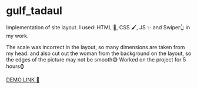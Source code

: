 # gulf_tadaul

Implementation of site layout. 
I used: HTML 📰, CSS 🖌, JS ✨ and Swiper👆 in my work.

The scale was incorrect in the layout, so many dimensions are taken from my head.
and also cut out the woman from the background on the layout, so the edges of the picture may not be smooth😅
Worked on the project for 5 hours⌚️

[DEMO LINK 🚀](https://andrii-stiebalov.github.io/gulf_tadaul/)
